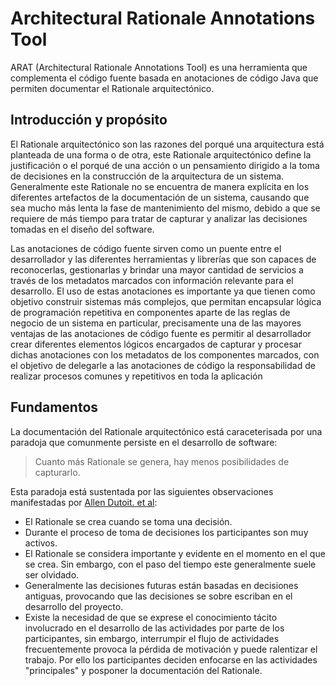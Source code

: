 # Architectural Rationale Annotations Tool

ARAT (Architectural Rationale Annotations Tool) es una herramienta que complementa el código fuente basada en anotaciones de código Java que permiten documentar el Rationale arquitectónico.

## Introducción y propósito
El Rationale arquitectónico son las razones del porqué una arquitectura está planteada de una forma o de otra, este Rationale arquitectónico define la justificación o el porqué de una acción o un pensamiento dirigido a la toma de decisiones en la construcción de la arquitectura de un sistema. Generalmente este Rationale no se encuentra de manera explícita en los diferentes artefactos de la documentación de un sistema, causando que sea mucho más lenta la fase de mantenimiento del mismo, debido a que se requiere de más tiempo para tratar de capturar y analizar las decisiones tomadas en el diseño del software.

Las anotaciones de código fuente sirven como un puente entre el desarrollador y las
diferentes herramientas y librerías que son capaces de reconocerlas, gestionarlas y brindar una mayor cantidad de servicios a través de los metadatos marcados con información relevante para el desarrollo. El uso de estas anotaciones es importante ya que tienen como objetivo construir sistemas más complejos, que permitan encapsular lógica de programación repetitiva en componentes aparte de las reglas de negocio de un sistema en particular, precisamente una de las mayores ventajas de las anotaciones de código fuente es permitir al desarrollador crear diferentes elementos lógicos encargados de capturar y procesar dichas anotaciones con los metadatos de los componentes marcados, con el objetivo de delegarle a las anotaciones de código la responsabilidad de realizar procesos comunes y repetitivos en toda la aplicación

## Fundamentos
La documentación del Rationale arquitectónico está caraceterisada por una paradoja que comunmente persiste en el desarrollo de software:
>Cuanto más Rationale se genera, hay menos posibilidades de capturarlo.

Esta paradoja está sustentada por las siguientes observaciones manifestadas por [Allen Dutoit. et al](https://link.springer.com/chapter/10.1007%2F978-3-540-30998-7_1):
  - El Rationale se crea cuando se toma una decisión.
  - Durante el proceso de toma de decisiones los participantes son muy activos.
  - El Rationale se considera importante y evidente en el momento en el que se crea. Sin embargo, con el paso del tiempo este generalmente suele ser olvidado.
  - Generalmente las decisiones futuras están basadas en decisiones antiguas, provocando que las decisiones se sobre escriban en el desarrollo del proyecto.
  - Existe la necesidad de que se exprese el conocimiento tácito involucrado en el desarrollo de las actividades por parte de los participantes, sin embargo, interrumpir el flujo de actividades frecuentemente provoca la pérdida de motivación y puede ralentizar el trabajo. Por ello los participantes deciden enfocarse en las actividades "principales" y posponer la documentación del Rationale.
